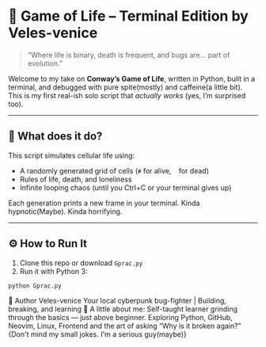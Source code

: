 # 🧬 Game of Life – Terminal Edition by Veles-venice

> “Where life is binary, death is frequent, and bugs are... part of evolution.”

Welcome to my take on **Conway’s Game of Life**, written in Python, built in a terminal, and debugged with pure spite(mostly) and caffeine(a little bit). This is my first real-ish solo script that *actually works* (yes, I’m surprised too).

---

## 🎯 What does it do?

This script simulates cellular life using:
- A randomly generated grid of cells (`#` for alive, ` ` for dead)
- Rules of life, death, and loneliness
- Infinite looping chaos (until you Ctrl+C or your terminal gives up)

Each generation prints a new frame in your terminal. Kinda hypnotic(Maybe). Kinda horrifying.

---

## ⚙️ How to Run It

1. Clone this repo or download `Gprac.py`
2. Run it with Python 3:
```bash
python Gprac.py

```

 
👤 Author
Veles-venice
Your local cyberpunk bug-fighter | Building, breaking, and learning
🧢 A little about me:
Self-taught learner grinding through the basics — just above beginner.
Exploring Python, GitHub, Neovim, Linux, Frontend and the art of asking “Why is it broken again?”
{Don't mind my small jokes. I'm a serious guy(maybe)}


